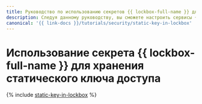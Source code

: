 ```yaml
---
title: Руководство по использованию секретов {{ lockbox-full-name }} для хранения статических ключей доступа
description: Следуя данному руководству, вы сможете настроить сервисы {{ yandex-cloud }} c AWS-совместимым API на использование статических ключей доступа сервисных аккаунтов, хранящихся в секретах {{ lockbox-full-name }}.
canonical: '{{ link-docs }}/tutorials/security/static-key-in-lockbox'
---
```


# Использование секрета {{ lockbox-full-name }} для хранения статического ключа доступа

{% include [static-key-in-lockbox](../../_tutorials/security/static-key-in-lockbox.md) %}
